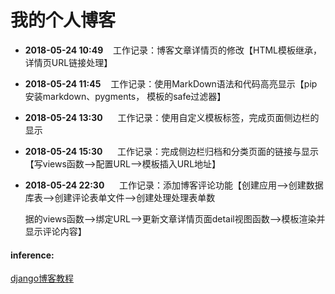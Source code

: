 # 我的个人博客


* **2018-05-24  10:49**&nbsp;&nbsp;&nbsp;&nbsp;工作记录：博客文章详情页的修改【HTML模板继承，详情页URL链接处理】

* **2018-05-24  11:45**&nbsp;&nbsp;&nbsp;&nbsp;工作记录：使用MarkDown语法和代码高亮显示【pip安装markdown、pygments， 模板的safe过滤器】

* **2018-05-24  13:30**	&nbsp;&nbsp;&nbsp;&nbsp;&nbsp;工作记录：使用自定义模板标签，完成页面侧边栏的显示

* **2018-05-24  15:30** &nbsp;&nbsp;&nbsp;&nbsp;&nbsp;工作记录：完成侧边栏归档和分类页面的链接与显示【写views函数-->配置URL-->模板插入URL地址】

* **2018-05-24  22:30** &nbsp;&nbsp;&nbsp;&nbsp;&nbsp;工作记录：添加博客评论功能【创建应用-->创建数据库表-->创建评论表单文件-->创建处理处理表单数

  据的views函数-->绑定URL-->更新文章详情页面detail视图函数-->模板渲染并显示评论内容】









#### inference: 

[django博客教程](https://www.zmrenwu.com/post/3/)
